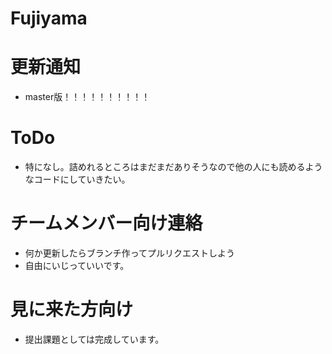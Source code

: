 # Fujiyama

# 更新通知
- master版！！！！！！！！！！

# ToDo
- 特になし。詰めれるところはまだまだありそうなので他の人にも読めるようなコードにしていきたい。

# チームメンバー向け連絡
- 何か更新したらブランチ作ってプルリクエストしよう
- 自由にいじっていいです。

# 見に来た方向け
- 提出課題としては完成しています。
